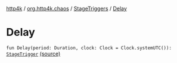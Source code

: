 [http4k](../../index.md) / [org.http4k.chaos](../index.md) / [StageTriggers](index.md) / [Delay](./-delay.md)

# Delay

`fun Delay(period: Duration, clock: Clock = Clock.systemUTC()): `[`StageTrigger`](../-stage-trigger.md) [(source)](https://github.com/http4k/http4k/blob/master/http4k-testing-chaos/src/main/kotlin/org/http4k/chaos/StageTriggers.kt#L13)